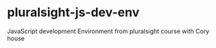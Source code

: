 # pluralsight-js-dev-env
JavaScript development Environment from pluralsight course with Cory house
